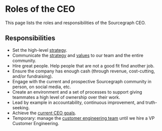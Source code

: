 # Roles of the CEO

This page lists the roles and responsibilities of the Sourcegraph CEO.

## Responsibilities

- Set the high-level [strategy](../company/strategy.md).
- Communicate the [strategy](../company/strategy.md) and [values](../company/values.md) to our team and the entire community.
- Hire great people. Help people that are not a good fit find another job.
- Ensure the company has enough cash (through revenue, cost-cutting, and/or fundraising).
- Engage with the current and prospective Sourcegraph community in person, on social media, etc.
- Create an environment and a set of processes to support giving teammates a high level of ownership over their work.
- Lead by example in accountability, continuous improvement, and truth-seeking.
- Achieve the [current CEO goals](index.md#goals).
- Temporary: manage the [customer engineering team](../ce/index.md) until we hire a VP Customer Engineering.
